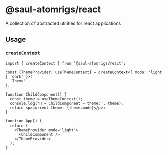 # @saul-atomrigs/react

A collection of abstracted utilities for react applications

## Usage

### `createContext`

```tsx
import { createContext } from '@saul-atomrigs/react';

const [ThemeProvider, useThemeContext] = createContext<{ mode: 'light' | 'dark' }>(
  'Theme'
);

function ChildComponent() {
  const theme = useThemeContext();
  console.log('🚀 ~ ChildComponent ~ theme:', theme);
  return <p>current theme: {theme.mode}</p>;
}

function App() {
  return (
    <ThemeProvider mode='light'>
      <ChildComponent />
    </ThemeProvider>
  );
}
```
